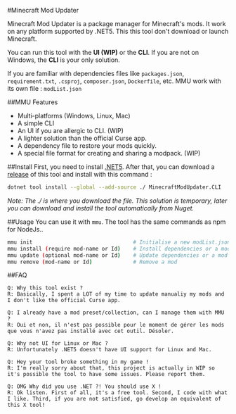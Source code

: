 ﻿#Minecraft Mod Updater

Minecraft Mod Updater is a package manager for Minecraft's mods. It work on any platform supported by .NET5.
This this tool don't download or launch Minecraft.

You can run this tool with the **UI (WIP)** or the **CLI**. If you are not on Windows, the **CLI** is your only solution.

If you are familiar with dependencies files like `packages.json`, `requirement.txt`, `.csproj`, `composer.json`, `Dockerfile`, etc. MMU work with its own file : `modList.json`

##MMU Features
* Multi-platforms (Windows, Linux, Mac)
* A simple CLI
* An UI if you are allergic to CLI. (WIP)
* A lighter solution than the official Curse app.
* A dependency file to restore your mods quickly.
* A special file format for creating and sharing a modpack. (WIP)

##Install
First, you need to install [.NET5](https://dotnet.microsoft.com/download). After that, you can download a [release](https://github.com/Mathieu-S/MinecraftModUpdater/releases) of this tool and install with this command :

```bash
dotnet tool install --global --add-source ./ MinecraftModUpdater.CLI
```

*Note: The ./ is where you download the file. This solution is temporary, later you can download and install the tool automatically from Nuget.*

##Usage
You can use it with `mmu`. The tool has the same commands as npm for NodeJs..

```bash
mmu init                                # Initialise a new modList.json file.
mmu install (require mod-name or Id)    # Install dependencies or a mod
mmu update (optional mod-name or Id)    # Update dependencies or a mod
mmu remove (mod-name or Id)             # Remove a mod
```

##FAQ
```
Q: Why this tool exist ?
R: Basically, I spent a LOT of my time to update manualiy my mods and I don't like the official Curse app.
```

```
Q: I already have a mod preset/collection, can I manage them with MMU ?
R: Oui et non, il n'est pas possible pour le moment de gérer les mods que vous n'avez pas installé avec cet outil. Désoler. 
```

```
Q: Why not UI for Linux or Mac ?
R: Unfortunately .NET5 doesn't have UI support for Linux and Mac.
```

```
Q: Hey your tool broke something in my game !
R: I'm really sorry about that, this project is actually in WIP so it's possible the tool to have some issues. Please report them.
```

```
Q: OMG Why did you use .NET ?! You should use X !
R: Ok listen. First of all, it's a free tool. Second, I code with what I like. Third, if you are not satisfied, go develop an equivalent of this X tool!
```
